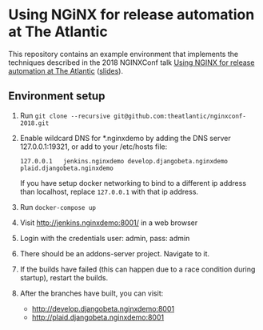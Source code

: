 # Using NGiNX for release automation at The Atlantic

This repository contains an example environment that implements the techniques described in the 2018 NGINXConf talk [Using NGINX for release automation at The Atlantic](https://www.youtube.com/watch?v=ax5qhChhNpE) ([slides](https://www.slideshare.net/fdintino/using-nginx-for-release-automation-at-the-atlantic)).

## Environment setup

1. Run `git clone --recursive git@github.com:theatlantic/nginxconf-2018.git`

2. Enable wildcard DNS for *.nginxdemo by adding the DNS server 127.0.0.1:19321,
   or add to your /etc/hosts file:
 
    ```
    127.0.0.1   jenkins.nginxdemo develop.djangobeta.nginxdemo plaid.djangobeta.nginxdemo
    ```

    If you have setup docker networking to bind to a different ip address than localhost,
    replace `127.0.0.1` with that ip address.

3. Run `docker-compose up`

4. Visit http://jenkins.nginxdemo:8001/ in a web browser

5. Login with the credentials user: admin, pass: admin

6. There should be an addons-server project. Navigate to it.

7. If the builds have failed (this can happen due to a race condition during startup),
   restart the builds.

8. After the branches have built, you can visit:

    - http://develop.djangobeta.nginxdemo:8001
    - http://plaid.djangobeta.nginxdemo:8001
